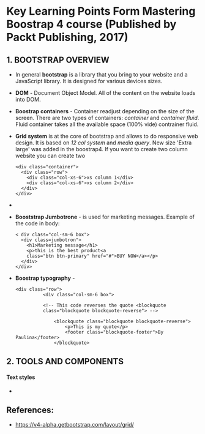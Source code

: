 # Key Learning Points Form Mastering Boostrap 4 course (Published by Packt Publishing, 2017)

## 1. BOOTSTRAP OVERVIEW
- In general __bootstrap__ is a library that you bring to your website and a JavaScript library. It is designed for various devices sizes.
- __DOM__ - Document Object Model. All of the content on the website loads into DOM.
- __Boostrap containers__ - Container readjust depending on the size of the screen. There are two types of containers: <em>container</em> and <em>container fluid</em>. Fluid container takes all the available space (100% vide)
 contrainer fluid.
- __Grid system__ is at the core of bootstrap and allows to do responsive web design. It is based on <em>12 col system</em> and <em>media query</em>. New size 'Extra large' was added in the boostrap4. If you want to create two column website you can create two
  ```
  <div class="container">
    <div class="row">
      <div class="col-xs-6">xs column 1</div>
      <div class="col-xs-6">xs column 2</div>
    </div>
  </div>
  ```
-
- __Booststrap Jumbotrone__ - is used for marketing messages. Example of the code in body:
  ```
  < div class="col-sm-6 box">
    <div class=jumbotron">
      <h1>Marketing message</h1>
      <p>this is the best product<a
      class="btn btn-primary" href="#">BUY NOW</a></p>
    </div>
  </div>
  ```

- __Boostrap typography__ -
  ```
  <div class="row">
			<div class="col-sm-6 box">

		    <!-- This code reverses the quote <blockquote
            class="blockquote blockquote-reverse"> -->

				<blockquote class="blockquote blockquote-reverse">
					<p>This is my quote</p>
					<footer class="blockquote-footer">By Paulina</footer>
				</blockquote>
    ```


## 2. TOOLS AND COMPONENTS
#### Text styles
-






## References:
- https://v4-alpha.getbootstrap.com/layout/grid/
